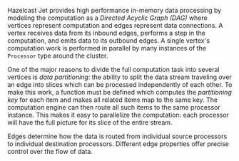 Hazelcast Jet provides high performance in-memory data processing by
modeling the computation as a _Directed Acyclic Graph (DAG)_ where
vertices represent computation and edges represent data connections. A
vertex receives data from its inbound edges, performs a step in the
computation, and emits data to its outbound edges. A single vertex's
computation work is performed in parallel by many instances of the
`Processor` type around the cluster.

One of the major reasons to divide the full computation task into
several vertices is _data partitioning_: the ability to split the data
stream traveling over an edge into slices which can be processed
independently of each other. To make this work, a function must be
defined which computes the _partitioning key_ for each item and makes
all related items map to the same key. The computation engine can then
route all such items to the same processor instance. This makes it easy
to parallelize the computation: each processor will have the full
picture for its slice of the entire stream.

Edges determine how the data is routed from individual source processors
to individual destination processors. Different edge properties offer
precise control over the flow of data.
